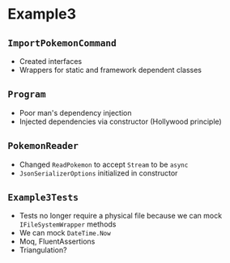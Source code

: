 ﻿# Example3

## `ImportPokemonCommand`
- Created interfaces
- Wrappers for static and framework dependent classes

## `Program`
- Poor man's dependency injection
- Injected dependencies via constructor (Hollywood principle)

## `PokemonReader`
- Changed `ReadPokemon` to accept `Stream` to be `async`
- `JsonSerializerOptions` initialized in constructor

## `Example3Tests`
- Tests no longer require a physical file because we can mock `IFileSystemWrapper` methods
- We can mock `DateTime.Now`
- Moq, FluentAssertions
- Triangulation?
